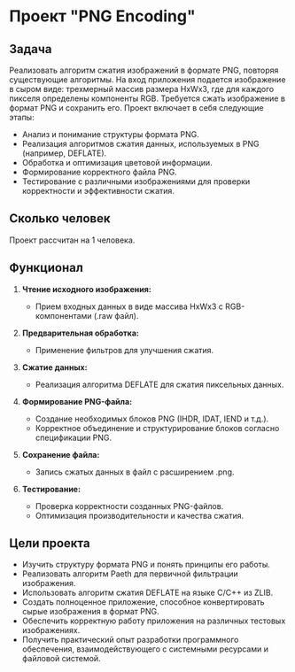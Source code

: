 # Проект "PNG Encoding"

## Задача

Реализовать алгоритм сжатия изображений в формате PNG, повторяя существующие алгоритмы. На вход приложения подается изображение в сыром виде: трехмерный массив размера HxWx3, где для каждого пикселя определены компоненты RGB. Требуется сжать изображение в формат PNG и сохранить его. Проект включает в себя следующие этапы:

- Анализ и понимание структуры формата PNG.
- Реализация алгоритмов сжатия данных, используемых в PNG (например, DEFLATE).
- Обработка и оптимизация цветовой информации.
- Формирование корректного файла PNG.
- Тестирование с различными изображениями для проверки корректности и эффективности сжатия.

## Сколько человек

Проект рассчитан на 1 человека.

## Функционал

1. **Чтение исходного изображения:**
   - Прием входных данных в виде массива HxWx3 с RGB-компонентами (.raw файл).
   
2. **Предварительная обработка:**
   - Применение фильтров для улучшения сжатия.
   
3. **Сжатие данных:**
   - Реализация алгоритма DEFLATE для сжатия пиксельных данных.
   
4. **Формирование PNG-файла:**
   - Создание необходимых блоков PNG (IHDR, IDAT, IEND и т.д.).
   - Корректное объединение и структурирование блоков согласно спецификации PNG.
   
5. **Сохранение файла:**
   - Запись сжатых данных в файл с расширением .png.
   
6. **Тестирование:**
   - Проверка корректности созданных PNG-файлов.
   - Оптимизация производительности и качества сжатия.

## Цели проекта

- Изучить структуру формата PNG и понять принципы его работы.
- Реализовать алгоритм Paeth для первичной фильтрации изображения.
- Использовать алгоритм сжатия DEFLATE на языке C/C++ из ZLIB.
- Создать полноценное приложение, способное конвертировать сырые изображения в формат PNG.
- Обеспечить корректную работу приложения на различных тестовых изображениях.
- Получить практический опыт разработки программного обеспечения, взаимодействующего с системными ресурсами и файловой системой.